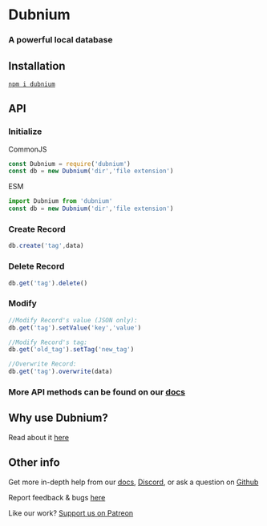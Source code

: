 # Dubnium
### A powerful local database


## Installation
[`npm i dubnium`](https://docs.npmjs.com/getting-started/installing-npm-packages-locally)

## API

### Initialize
CommonJS
```js
const Dubnium = require('dubnium')
const db = new Dubnium('dir','file extension')
```

ESM
```js
import Dubnium from 'dubnium'
const db = new Dubnium('dir','file extension')
```

### Create Record

```js 
db.create('tag',data)
```

### Delete Record

```js
db.get('tag').delete()
```

### Modify

```js
//Modify Record's value (JSON only):
db.get('tag').setValue('key','value')

//Modify Record's tag:
db.get('old_tag').setTag('new_tag')

//Overwrite Record:
db.get('tag').overwrite(data)
```

### More API methods can be found on our [docs](https://db.coolstone.dev)

## Why use Dubnium?
Read about it [here](https://db.coolstone.dev/key-features)

## Other info
Get more in-depth help from our [docs](https://db.coolstone.dev/), [Discord](https://discord.gg/nzTmfZ8), or ask a question on [Github](https://github.com/coolstone-tech/dubnium/discussions)

Report feedback & bugs [here](https://groups.google.com/g/dubnium)

Like our work? [Support us on Patreon](https://www.patreon.com/coolstone)
